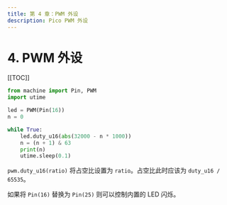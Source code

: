 ```yaml
---
title: 第 4 章：PWM 外设
description: Pico PWM 外设
---
```


# 4. PWM 外设

[[TOC]]

```python
from machine import Pin, PWM
import utime

led = PWM(Pin(16))
n = 0

while True:
    led.duty_u16(abs(32000 - n * 1000))
    n = (n + 1) & 63
    print(n)
    utime.sleep(0.1)
```

`pwm.duty_u16(ratio)` 将占空比设置为 `ratio`。占空比此时应该为 `duty_u16 / 65535`。

如果将 `Pin(16)` 替换为 `Pin(25)` 则可以控制内置的 LED 闪烁。

